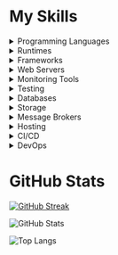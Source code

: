 # My Skills 

<details>
  <summary>Programming Languages</summary>
  <img src="https://skillicons.dev/icons?i=cs,go,js,ts,rust" />
</details>

<details>
  <summary>Runtimes</summary>
  <img src="https://skillicons.dev/icons?i=bun,deno,nodejs" />
</details>

<details>
  <summary>Frameworks</summary>
  <img src="https://skillicons.dev/icons?i=actix,dotnet,express,nestjs,rocket" />
</details>

<details>
  <summary>Web Servers</summary>
  <img src="https://skillicons.dev/icons?i=nginx" />
</details>

<details>
  <summary>Monitoring Tools</summary>
  <img src="https://skillicons.dev/icons?i=grafana,prometheus" />
  <img src="https://thanos.io/icon-light.png" />
</details>

<details>
  <summary>Testing</summary>
  <img src="https://skillicons.dev/icons?i=jest,postman" />
</details>

<details>
  <summary>Databases</summary>
  <img src="https://skillicons.dev/icons?i=elasticsearch,mongo,redis,postgres" />
</details>

<details>
  <summary>Storage</summary>
  <img height="32px" width="32px" src="https://min.io/resources/img/logo.svg" />
</details>

<details>
  <summary>Message Brokers</summary>
  <img src="https://skillicons.dev/icons?i=kafka,rabbitmq" />
</details>

<details>
  <summary>Hosting</summary>
  <img src="https://skillicons.dev/icons?i=cloudflare,vercel" />
</details>

<details>
  <summary>CI/CD</summary>
  <img src="https://skillicons.dev/icons?i=githubactions,jenkins" />
</details>

<details>
  <summary>DevOps</summary>
  <img src="https://skillicons.dev/icons?i=docker,kubernetes" />
</details>

# GitHub Stats

[![GitHub Streak](https://streak-stats.demolab.com?user=yunusemre12500&theme=transparent&hide_border=true&date_format=j%2Fn%5B%2FY%5D&mode=weekly&card_width=450&card_height=64)](https://git.io/streak-stats)

![GitHub Stats](https://github-readme-stats.vercel.app/api/?username=yunusemre12500&cache_seconds=21600&hide_border=true&hide_title=true&number_format=short&show_icons=true&theme=transparent)

![Top Langs](https://github-readme-stats.vercel.app/api/top-langs/?username=yunusemre12500&cache_seconds=21600&card_width=450&hide_border=true&layout=compact&theme=transparent)

